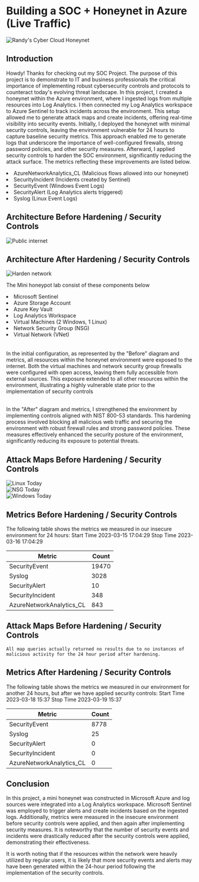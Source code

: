 
# Building a SOC + Honeynet in Azure (Live Traffic)
![Randy's Cyber Cloud Honeynet](https://github.com/user-attachments/assets/c1cd0c26-c1be-4b0a-b563-8f7f01030a1b)


## Introduction

Howdy! Thanks for checking out my SOC Project. The purpose of this project is to demonstrate to IT and business professionals the critical importance of implementing robust cybersecurity controls and protocols to counteract today's evolving threat landscape.
In this project, I created a honeynet within the Azure environment, where I ingested logs from multiple resources into Log Analytics. I then connected my Log Analytics workspace to Azure Sentinel to track incidents across the environment. This setup allowed me to generate attack maps and create incidents, offering real-time visibility into security events.
Initially, I deployed the honeynet with minimal security controls, leaving the environment vulnerable for 24 hours to capture baseline security metrics. This approach enabled me to generate logs that underscore the importance of well-configured firewalls, strong password policies, and other security measures. Afterward, I applied security controls to harden the SOC environment, significantly reducing the attack surface.
The metrics reflecting these improvements are listed below.

<li>AzureNetworkAnalytics_CL (Malicious flows allowed into our honeynet)</li>
<li>SecurityIncident (Incidents created by Sentinel)</li>
<li>SecurityEvent (Windows Event Logs)</li>
<li>SecurityAlert (Log Analytics alerts triggered)</li>
<li>Syslog (Linux Event Logs)</li>

## Architecture Before Hardening / Security Controls
![Public internet ](https://github.com/user-attachments/assets/0444a4a5-8b4b-43c3-9645-de4305d1215a)


## Architecture After Hardening / Security Controls
![Harden network ](https://github.com/user-attachments/assets/27fc337a-4f7d-4209-9374-b19148401d87)


The Mini honeypot lab consist of these components below 

<li>Microsoft Sentinel</li>
<li>Azure Storage Account</li>
<li>Azure Key Vault</li>
<li>Log Analytics Workspace</li>
<li>Virtual Machines (2 Windows, 1 Linux)</li>
<li>Network Security Group (NSG)</li>
<li>Virtual Network (VNet)</li>

<br>
</br>In the initial configuration, as represented by the "Before" diagram and metrics, all resources within the honeynet environment were exposed to the internet. Both the virtual machines and network security group firewalls were configured with open access, leaving them fully accessible from external sources. This exposure extended to all other resources within the environment, illustrating a highly vulnerable state prior to the implementation of security controls <br>
</br>

In the "After" diagram and metrics, I strengthened the environment by implementing controls aligned with NIST 800-53 standards. This hardening process involved blocking all malicious web traffic and securing the environment with robust firewall rules and strong password policies. These measures effectively enhanced the security posture of the environment, significantly reducing its exposure to potential threats.

## Attack Maps Before Hardening / Security Controls
![Linux Today](https://github.com/user-attachments/assets/2ec6a398-edb7-4b34-b363-b65e74c78d2f)<br>
![NSG Today](https://github.com/user-attachments/assets/d243c14f-b5c1-4d4b-8726-e22cad706ac9)<br>
![Windows Today](https://github.com/user-attachments/assets/3b615445-18b0-40f5-b693-f4747fdf3af2)<br>

## Metrics Before Hardening / Security Controls

The following table shows the metrics we measured in our insecure environment for 24 hours:
Start Time 2023-03-15 17:04:29
Stop Time 2023-03-16 17:04:29

| Metric                   | Count
| ------------------------ | -----
| SecurityEvent            | 19470
| Syslog                   | 3028
| SecurityAlert            | 10
| SecurityIncident         | 348
| AzureNetworkAnalytics_CL | 843

## Attack Maps Before Hardening / Security Controls

```All map queries actually returned no results due to no instances of malicious activity for the 24 hour period after hardening.```

## Metrics After Hardening / Security Controls

The following table shows the metrics we measured in our environment for another 24 hours, but after we have applied security controls:
Start Time 2023-03-18 15:37
Stop Time	2023-03-19 15:37

| Metric                   | Count
| ------------------------ | -----
| SecurityEvent            | 8778
| Syslog                   | 25
| SecurityAlert            | 0
| SecurityIncident         | 0
| AzureNetworkAnalytics_CL | 0

## Conclusion

In this project, a mini honeynet was constructed in Microsoft Azure and log sources were integrated into a Log Analytics workspace. Microsoft Sentinel was employed to trigger alerts and create incidents based on the ingested logs. Additionally, metrics were measured in the insecure environment before security controls were applied, and then again after implementing security measures. It is noteworthy that the number of security events and incidents were drastically reduced after the security controls were applied, demonstrating their effectiveness.

It is worth noting that if the resources within the network were heavily utilized by regular users, it is likely that more security events and alerts may have been generated within the 24-hour period following the implementation of the security controls.
